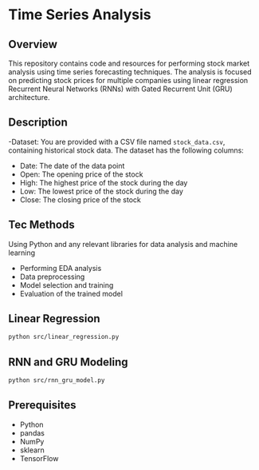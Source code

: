 # Time Series Analysis 

## Overview

This repository contains code and resources for performing stock market analysis using time series forecasting techniques. The analysis is focused on predicting stock prices for multiple companies using linear regression Recurrent Neural Networks (RNNs) with Gated Recurrent Unit (GRU) architecture.

## Description 
-Dataset:
You are provided with a CSV file named `stock_data.csv`, containing historical stock data.
The dataset has the following columns:
-  Date: The date of the data point
- Open: The opening price of the stock
- High: The highest price of the stock during the day
- Low: The lowest price of the stock during the day
- Close: The closing price of the stock

## Tec  Methods
Using  Python and any relevant libraries for data analysis and machine learning 

- Performing EDA analysis 
- Data preprocessing
- Model selection and training
- Evaluation of the trained model
## Linear Regression
```bash
python src/linear_regression.py

```
## RNN and GRU Modeling
```bash
python src/rnn_gru_model.py

```
## Prerequisites
- Python      
- pandas
- NumPy 
- sklearn
- TensorFlow
